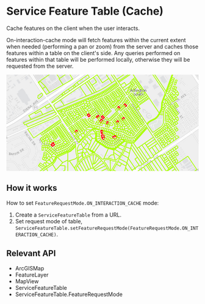 # Service Feature Table (Cache)

Cache features on the client when the user interacts.

On-interaction-cache mode will fetch features within the current extent when needed (performing a pan or zoom) from 
the server and caches those features within a table on the client's side. Any queries performed on features within 
that table will be performed locally, otherwise they will be requested from the server.

![](ServiceFeatureTableCache.png)

## How it works

How to set `FeatureRequestMode.ON_INTERACTION_CACHE` mode:


  1. Create a `ServiceFeatureTable` from a URL.
  2. Set request mode of table, `ServiceFeatureTable.setFeatureRequestMode(FeatureRequestMode.ON_INTERACTION_CACHE)`.


## Relevant API


*   ArcGISMap
*   FeatureLayer
*   MapView
*   ServiceFeatureTable
*   ServiceFeatureTable.FeatureRequestMode

